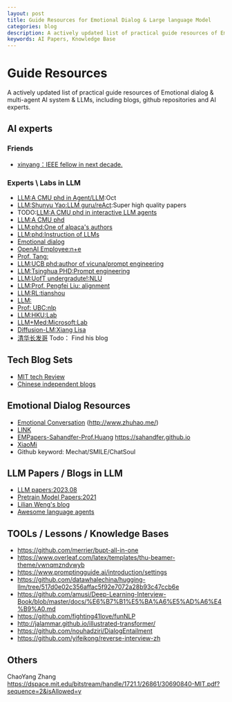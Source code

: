 ```yaml
---
layout: post
title: Guide Resources for Emotional Dialog & Large language Model
categories: blog
description: A actively updated list of practical guide resources of Emotional dialog & multi-agent AI system & LLMs.                                    
keywords: AI Papers, Knowledge Base
---
```


# Guide Resources
A actively updated list of practical guide resources of Emotional dialog & multi-agent AI system & LLMs, including blogs, github repositories and AI experts.                                                                                                  
                     

## AI experts
### Friends
* [xinyang：IEEE fellow in next decade. ](https://github.com/xinyanghuang7/xinyanghuang7.github.io) 

### Experts \ Labs in LLM

* [LLM:A CMU phd in Agent/LLM](https://frankxfz.me/):Oct
* [LLM:Shunyu Yao:LLM guru/reAct](https://ysymyth.github.io/):Super high quality papers
* TODO:[LLM:A CMU phd in interactive LLM agents](https://www.zhuhao.me/publications)
* [LLM:A CMU phd](https://cs.stanford.edu/~myasu/)
* [LLM:phd:One of alpaca's authors](https://scholar.google.com/citations?hl=en&user=OI0HSa0AAAAJ&view_op=list_works&sortby=pubdate)
* [LLM:phd:Instruction of LLMs](https://yizhong-wang.com/)
* [Emotional dialog](https://github.com/MaLiN2223?tab=repositories)
* [OpenAI Employee:n+e](https://trinkle23897.github.io/posts/application)
* [Prof. Tang:](http://keg.cs.tsinghua.edu.cn/jietang/)
* [LLM:UCB phd:author of vicuna/prompt engineering](https://infwinston.github.io/)
* [LLM:Tsinghua PHD:Prompt engineering](https://scholar.google.co.uk/citations?user=A8x07E0AAAAJ)
* [LLM:UofT undergradute!:NLU](https://github.com/xwinxu)
* [LLM:Prof. Pengfei Liu: alignment](https://scholar.google.com/citations?hl=en&user=oIz_CYEAAAAJ&view_op=list_works&sortby=pubdate)
* [LLM:RL:tianshou](https://youkaichao.github.io/research)
* [LLM:](https://liuyanchen1015.github.io/)
* [Prof: UBC:nlp](https://medium.com/analytics-vidhya/highlights-of-acl-2020-4ef9f27a4f0c)
* [LLM:HKU:Lab](https://wabyking.github.io/old.html)
* [LLM+Med:Microsoft:Lab](https://www.microsoft.com/en-us/research/publication/can-generalist-foundation-models-outcompete-special-purpose-tuning-case-study-in-medicine/)
* [Diffusion-LM:Xiang Lisa](https://xiangli1999.github.io/)
* [清华长发哥](https://www.1point3acres.com/bbs/home.php?mod=space&uid=844117&do=thread&type=reply&view=me&from=space) Todo： Find his blog

## Tech Blog Sets

* [MIT tech Review](https://www.technologyreview.com/)
* [Chinese independent blogs](https://github.com/MisterBooo/chinese-independent-blogs)
  
## Emotional Dialog Resources

* [Emotional Conversation](https://github.com/MaLiN2223/Empathetic-COAI-Papers)
(http://www.zhuhao.me/)
* [LINK](https://paperswithcode.com/search?q=author%3AYushan+Qian)
* [EMPapers-Sahandfer-Prof.Huang](https://github.com/Sahandfer/EMPaper)
https://sahandfer.github.io
* [XiaoMi](https://github.com/XiaoMi/emma)
* Github keyword: Mechat/SMILE/ChatSoul

## LLM Papers / Blogs in LLM

* [LLM papers:2023.08](https://github.com/txsun1997/LMaaS-Papers)
* [Pretrain Model Papers:2021](http://pretrain.nlpedia.ai/)
* [Lilian Weng's blog](https://lilianweng.github.io/)
* [Awesome language agents](https://github.com/ysymyth/awesome-language-agents.git)

## TOOLs / Lessons / Knowledge Bases

* https://github.com/merrier/bupt-all-in-one
* https://www.overleaf.com/latex/templates/thu-beamer-theme/vwnqmzndvwyb
* https://www.promptingguide.ai/introduction/settings
* https://github.com/datawhalechina/hugging-llm/tree/517d0e02c356affac5f92e7072a28b93c47ccb6e
* https://github.com/amusi/Deep-Learning-Interview-Book/blob/master/docs/%E6%B7%B1%E5%BA%A6%E5%AD%A6%E4%B9%A0.md
* https://github.com/fighting41love/funNLP
* http://jalammar.github.io/illustrated-transformer/
* https://github.com/nouhadziri/DialogEntailment
* https://github.com/yifeikong/reverse-interview-zh

## Others
ChaoYang Zhang
https://dspace.mit.edu/bitstream/handle/1721.1/26861/30690840-MIT.pdf?sequence=2&isAllowed=y